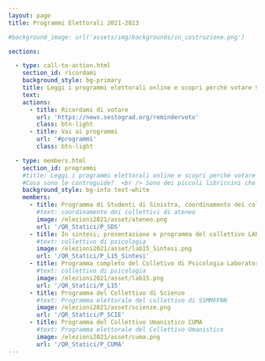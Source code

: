 ```yaml
---
layout: page
title: Programmi Elettorali 2021-2023

#background_image: url('assets/img/backgrounds/in_costruzione.png')

sections:

  - type: call-to-action.html
    section_id: ricordami
    background_style: bg-primary
    title: Leggi i programmi elettorali online e scopri perché votare Studenti di Sinistra e i Collettivi l´11 e 12 Maggio 2021! <br /> <br /> Hai paura di dimenticarti di votare? Non Preoccuparti, te lo riordiamo noi!
    text:
    actions:
      - title: Ricordami di votare
        url: 'https://news.sestograd.org/remindervoto'
        class: btn-light
      - title: Vai ai programmi
        url: '#programmi'
        class: btn-light

  - type: members.html
    section_id: programmi
    #title: Leggi i programmi elettorali online e scopri perché votare Studenti di Sinistra e i Collettivi l´11 e 12 Maggio 2021!
    #Cosa sono le controguide?  <br /> Sono dei piccoli libriccini che raccolgono informazioni utili sulla vita all'università, consigli, divertenti aneddoti e informazioni su SdS, i Collettivi e le nostre attività!  <br />
    background_style: bg-info text-white
    members:
      - title: Programma di Studenti di Sinistra, coordinamento dei collettivi di ateneo
        #text: coordinamento dei collettivi di ateneo
        image: /elezioni2021/asset/ateneo.png
        url: '/QR_Statici/P_SDS'
      - title: In sintesi; presentazione e programma del collettivo LAB15
        #text: collettivo di psicologia
        image: /elezioni2021/asset/lab15_Sintesi.png
        url: '/QR_Statici/P_L15_Sintesi'
      - title: Programma completo del Colletivo di Psicologia Laboratorio 15
        #text: collettivo di psicologia
        image: /elezioni2021/asset/lab15.png
        url: '/QR_Statici/P_L15'
      - title: Programma del Collettivo di Scienze
        #text: Programma elettorale del collettivo di SSMMFFNN
        image: /elezioni2021/asset/scienze.png
        url: '/QR_Statici/P_SCIE'
      - title: Programma del Collettivo Umanistico CUMA
        #text: Programma elettorale del Collettivo Umanistico
        image: /elezioni2021/asset/cuma.png
        url: '/QR_Statici/P_CUMA'
---
```

